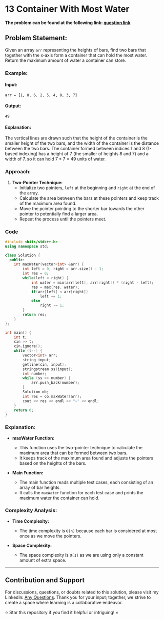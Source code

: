 # 13 Container With Most Water

**The problem can be found at the following link: [question link](https://www.geeksforgeeks.org/problems/container-with-most-water0535/1)**

## Problem Statement:

Given an array `arr` representing the heights of bars, find two bars that together with the x-axis form a container that can hold the most water. Return the maximum amount of water a container can store.

### Example:

#### Input:
```
arr = [1, 8, 6, 2, 5, 4, 8, 3, 7]
```

#### Output:
```
49
```

#### Explanation:
The vertical lines are drawn such that the height of the container is the smaller height of the two bars, and the width of the container is the distance between the two bars. The container formed between indices 1 and 8 (1-based indexing) has a height of 7 (the smaller of heights 8 and 7) and a width of 7, so it can hold 7 * 7 = 49 units of water.

### Approach:

1. **Two-Pointer Technique:**
   - Initialize two pointers, `left` at the beginning and `right` at the end of the array.
   - Calculate the area between the bars at these pointers and keep track of the maximum area found.
   - Move the pointer pointing to the shorter bar towards the other pointer to potentially find a larger area.
   - Repeat the process until the pointers meet.

### Code

```cpp
#include <bits/stdc++.h>
using namespace std;

class Solution {
  public:
    int maxWater(vector<int> &arr) {
        int left = 0, right = arr.size() - 1;
        int res = 0;
        while(left < right) {
            int water = min(arr[left], arr[right]) * (right - left);
            res = max(res, water);
            if(arr[left] < arr[right])
                left += 1;
            else
                right -= 1;
        }
        return res;
    }
};

int main() {
    int t;
    cin >> t;
    cin.ignore();
    while (t--) {
        vector<int> arr;
        string input;
        getline(cin, input);
        stringstream ss(input);
        int number;
        while (ss >> number) {
            arr.push_back(number);
        }
        Solution ob;
        int res = ob.maxWater(arr);
        cout << res << endl << "~" << endl;
    }
    return 0;
}
```

### Explanation:

- **maxWater Function:**
  - This function uses the two-pointer technique to calculate the maximum area that can be formed between two bars.
  - It keeps track of the maximum area found and adjusts the pointers based on the heights of the bars.

- **Main Function:**
  - The main function reads multiple test cases, each consisting of an array of bar heights.
  - It calls the `maxWater` function for each test case and prints the maximum water the container can hold.

### Complexity Analysis:

- **Time Complexity:**
  - The time complexity is `O(n)` because each bar is considered at most once as we move the pointers.

- **Space Complexity:**
  - The space complexity is `O(1)` as we are using only a constant amount of extra space.

---

## Contribution and Support

For discussions, questions, or doubts related to this solution, please visit my LinkedIn: [Any Questions](https://www.linkedin.com/in/aniket-yadav-2162ab239/). Thank you for your input; together, we strive to create a space where learning is a collaborative endeavor.

⭐ Star this repository if you find it helpful or intriguing! ⭐
